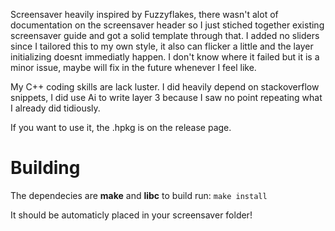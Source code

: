Screensaver heavily inspired by Fuzzyflakes, there wasn't alot of documentation on the screensaver header so I just stiched together existing screensaver guide and got a solid template through that. 
I added no sliders since I tailored this to my own style, it also can flicker a little and the layer initializing doesnt immediatly happen. I don't know where it failed but it is a minor issue, maybe will fix in the future whenever I feel like.

My C++ coding skills are lack luster. I did heavily depend on stackoverflow snippets, I did use Ai to write layer 3 because I saw no point repeating what I already did tidiously.

If you want to use it, the .hpkg is on the release page. 

# Building

The dependecies are <b>make</b> and <b>libc</b> to build run:
<code>make install</code>

It should be automaticly placed in your screensaver folder!




